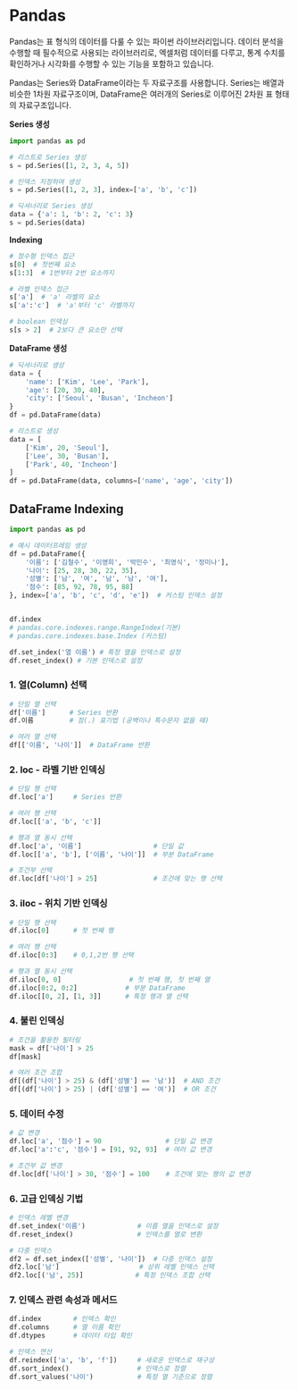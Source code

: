 # Pandas

Pandas는 표 형식의 데이터를 다룰 수 있는 파이썬 라이브러리입니다. 데이터 분석을 수행할 때 필수적으로 사용되는 라이브러리로, 엑셀처럼 데이터를 다루고, 통계 수치를 확인하거나 시각화를 수행할 수 있는 기능을 포함하고 있습니다.

Pandas는 Series와 DataFrame이라는 두 자료구조를 사용합니다. Series는 배열과 비슷한 1차원 자료구조이며, DataFrame은 여러개의 Series로 이루어진 2차원 표 형태의 자료구조입니다.


**Series 생성**
```python
import pandas as pd

# 리스트로 Series 생성
s = pd.Series([1, 2, 3, 4, 5])

# 인덱스 지정하여 생성
s = pd.Series([1, 2, 3], index=['a', 'b', 'c'])

# 딕셔너리로 Series 생성 
data = {'a': 1, 'b': 2, 'c': 3}
s = pd.Series(data)
```

**Indexing**
```python
# 정수형 인덱스 접근
s[0]  # 첫번째 요소
s[1:3]  # 1번부터 2번 요소까지

# 라벨 인덱스 접근
s['a']  # 'a' 라벨의 요소
s['a':'c']  # 'a'부터 'c' 라벨까지

# boolean 인덱싱
s[s > 2]  # 2보다 큰 요소만 선택
```

**DataFrame 생성**
```python
# 딕셔너리로 생성
data = {
    'name': ['Kim', 'Lee', 'Park'],
    'age': [20, 30, 40],
    'city': ['Seoul', 'Busan', 'Incheon']
}
df = pd.DataFrame(data)

# 리스트로 생성
data = [
    ['Kim', 20, 'Seoul'],
    ['Lee', 30, 'Busan'],
    ['Park', 40, 'Incheon']
]
df = pd.DataFrame(data, columns=['name', 'age', 'city'])
```

## DataFrame Indexing


```python
import pandas as pd

# 예시 데이터프레임 생성
df = pd.DataFrame({
    '이름': ['김철수', '이영희', '박민수', '최영식', '정미나'],
    '나이': [25, 28, 30, 22, 35],
    '성별': ['남', '여', '남', '남', '여'],
    '점수': [85, 92, 78, 95, 88]
}, index=['a', 'b', 'c', 'd', 'e'])  # 커스텀 인덱스 설정


df.index 
# pandas.core.indexes.range.RangeIndex(기본)
# pandas.core.indexes.base.Index (커스텀)

df.set_index('열 이름') # 특정 열을 인덱스로 설정
df.reset_index() # 기본 인덱스로 설정
```


### 1. 열(Column) 선택
```python
# 단일 열 선택
df['이름']      # Series 반환
df.이름         # 점(.) 표기법 (공백이나 특수문자 없을 때)

# 여러 열 선택
df[['이름', '나이']]  # DataFrame 반환
```

### 2. loc - 라벨 기반 인덱싱
```python
# 단일 행 선택
df.loc['a']     # Series 반환

# 여러 행 선택
df.loc[['a', 'b', 'c']]  

# 행과 열 동시 선택
df.loc['a', '이름']                  # 단일 값
df.loc[['a', 'b'], ['이름', '나이']]  # 부분 DataFrame

# 조건부 선택
df.loc[df['나이'] > 25]              # 조건에 맞는 행 선택
```

### 3. iloc - 위치 기반 인덱싱
```python
# 단일 행 선택
df.iloc[0]      # 첫 번째 행

# 여러 행 선택
df.iloc[0:3]    # 0,1,2번 행 선택

# 행과 열 동시 선택
df.iloc[0, 0]                 # 첫 번째 행, 첫 번째 열
df.iloc[0:2, 0:2]            # 부분 DataFrame
df.iloc[[0, 2], [1, 3]]      # 특정 행과 열 선택
```

### 4. 불린 인덱싱
```python
# 조건을 활용한 필터링
mask = df['나이'] > 25
df[mask]

# 여러 조건 조합
df[(df['나이'] > 25) & (df['성별'] == '남')]  # AND 조건
df[(df['나이'] > 25) | (df['성별'] == '여')]  # OR 조건
```

### 5. 데이터 수정
```python
# 값 변경
df.loc['a', '점수'] = 90                # 단일 값 변경
df.loc['a':'c', '점수'] = [91, 92, 93]  # 여러 값 변경

# 조건부 값 변경
df.loc[df['나이'] > 30, '점수'] = 100    # 조건에 맞는 행의 값 변경
```

### 6. 고급 인덱싱 기법
```python
# 인덱스 레벨 변경
df.set_index('이름')             # 이름 열을 인덱스로 설정
df.reset_index()                # 인덱스를 열로 변환

# 다중 인덱스
df2 = df.set_index(['성별', '나이'])  # 다중 인덱스 설정
df2.loc['남']                    # 상위 레벨 인덱스 선택
df2.loc[('남', 25)]             # 특정 인덱스 조합 선택
```

### 7. 인덱스 관련 속성과 메서드
```python
df.index        # 인덱스 확인
df.columns      # 열 이름 확인
df.dtypes       # 데이터 타입 확인

# 인덱스 연산
df.reindex(['a', 'b', 'f'])     # 새로운 인덱스로 재구성
df.sort_index()                 # 인덱스로 정렬
df.sort_values('나이')           # 특정 열 기준으로 정렬
```

